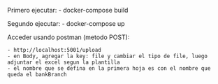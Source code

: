 Primero ejecutar:
    - docker-compose build

Segundo ejecutar:
    - docker-compose up

Acceder usando postman (metodo POST): 

    - http://localhost:5001/upload
    - en Body, agregar la key: file y cambiar el tipo de file, luego adjuntar el excel segun la plantilla
    - el nombre que se defina en la primera hoja es con el nombre que queda el bankBranch
